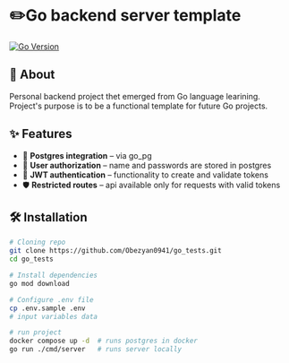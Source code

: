 # ✏️Go backend server template

  
[![Go Version](https://img.shields.io/badge/go-%3E%3D1.24.4-blue)](https://golang.org/)


## 📌 About

Personal backend project thet emerged from Go language learining. 
Project's purpose is to be a functional template for future Go projects.   

## ✨ Features

- 🐘 **Postgres integration** – via go_pg
- 👥 **User authorization** – name and passwords are stored in postgres
- 🔐 **JWT authentication** – functionality to create and validate tokens
- 🛡️ **Restricted routes** – api available only for requests with valid tokens

## 🛠 Installation
```bash
# Cloning repo
git clone https://github.com/Obezyan0941/go_tests.git
cd go_tests

# Install dependencies
go mod download

# Configure .env file
cp .env.sample .env
# input variables data

# run project
docker compose up -d  # runs postgres in docker
go run ./cmd/server   # runs server locally